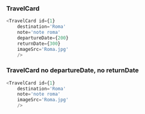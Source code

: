 ### TravelCard ###

```js
<TravelCard id={1} 
    destination='Roma' 
    note='note roma' 
    departureDate={200} 
    returnDate={300}
    imageSrc='Roma.jpg'
    />
```
### TravelCard no departureDate, no returnDate ###

```js
<TravelCard id={1} 
    destination='Roma' 
    note='note roma' 
    imageSrc='Roma.jpg'
    />